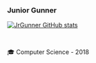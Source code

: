 ### Junior Gunner
<!--<div>
  <a href="https://github.com/JuniorGunner">
  <img height="180em" src="https://github-readme-stats.vercel.app/api?username=JuniorGunner&show_icons=true&theme=dracula&include_all_commits=true&count_private=true"/>
  <img height="180em" src="https://github-readme-stats.vercel.app/api/top-langs/?username=JuniorGunner&layout=compact&langs_count=8&theme=dracula"/>
</div>-->

<!--<div>
  <img height="180em" src="https://github-readme-stats.vercel.app/api/top-langs/?username=JuniorGunner&layout=compact&langs_count=8&theme=dark"/>
  <img height="180em" src="https://github-readme-stats.vercel.app/api?username=JuniorGunner&show_icons=true&locale=en&bg_color=0d1117&text_color=ffffff&repo=convoychat"alt="JuniorGunner"/></p>
  <img align="center" src="https://github-readme-streak-stats.herokuapp.com/?user=JuniorGunner&theme=dark&background=0d1117&date_format=M%20j%5B%2C%20Y%5D"alt="JuniorGunner"/>
</div>

<div style="display: inline_block"><br>
  <img align="center" alt="JuniorGunner" height="30" width="40" src="https://raw.githubusercontent.com/devicons/devicon/master/icons/python/python-original.svg">
</div>-->

[![JrGunner GitHub stats](https://github-readme-stats.vercel.app/api?username=JuniorGunner&count_private=true&show_icons=true&theme=radical)](https://github.com/JuniorGunner/github-readme-stats)
  
  <br>
  <p>🎓 Computer Science - 2018</p>
  
  
  <!--

Here are some ideas to get you started:

- 🔭 I’m currently working on ...
- 🌱 I’m currently learning ...
- 👯 I’m looking to collaborate on ...
- 🤔 I’m looking for help with ...
- 💬 Ask me about ...
- 📫 How to reach me: ...
- 😄 Pronouns: ...
- ⚡ Fun fact: ...
-->

